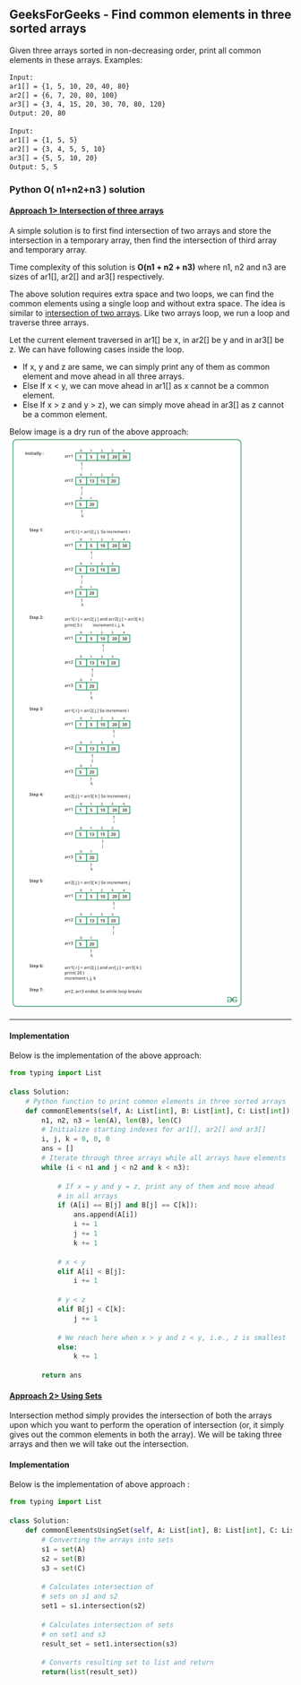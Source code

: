 ## GeeksForGeeks - Find common elements in three sorted arrays

Given three arrays sorted in non-decreasing order, print all common elements in these arrays.
Examples:

```
Input:
ar1[] = {1, 5, 10, 20, 40, 80}
ar2[] = {6, 7, 20, 80, 100}
ar3[] = {3, 4, 15, 20, 30, 70, 80, 120}
Output: 20, 80

Input:
ar1[] = {1, 5, 5}
ar2[] = {3, 4, 5, 5, 10}
ar3[] = {5, 5, 10, 20}
Output: 5, 5
```

### Python O( n1+n2+n3 ) solution

#### <ins>Approach 1> Intersection of three arrays</ins>
 
A simple solution is to first find intersection of two arrays and store the intersection in a temporary array, then find the intersection of third array and temporary array.

Time complexity of this solution is **O(n1 + n2 + n3)** where n1, n2 and n3 are sizes of ar1[], ar2[] and ar3[] respectively.

The above solution requires extra space and two loops, we can find the common elements using a single loop and without extra space. 
The idea is similar to [intersection of two arrays](https://www.geeksforgeeks.org/union-and-intersection-of-two-sorted-arrays-2/). Like two arrays loop, we run a loop and traverse three arrays.

Let the current element traversed in ar1[] be x, in ar2[] be y and in ar3[] be z. We can have following cases inside the loop.

- If x, y and z are same, we can simply print any of them as common element and move ahead in all three arrays.
- Else If x < y, we can move ahead in ar1[] as x cannot be a common element.
- Else If x > z and y > z), we can simply move ahead in ar3[] as z cannot be a common element.

Below image is a dry run of the above approach:
![Figure 1](Solution_Using_Lists_Image.png)
______

#### Implementation

Below is the implementation of the above approach:

```python
from typing import List

class Solution:
    # Python function to print common elements in three sorted arrays
    def commonElements(self, A: List[int], B: List[int], C: List[int]) -> List[int]:
        n1, n2, n3 = len(A), len(B), len(C)
        # Initialize starting indexes for ar1[], ar2[] and ar3[]
        i, j, k = 0, 0, 0
        ans = []
        # Iterate through three arrays while all arrays have elements
        while (i < n1 and j < n2 and k < n3):

            # If x = y and y = z, print any of them and move ahead
            # in all arrays
            if (A[i] == B[j] and B[j] == C[k]):
                ans.append(A[i])
                i += 1
                j += 1
                k += 1

            # x < y
            elif A[i] < B[j]:
                i += 1

            # y < z
            elif B[j] < C[k]:
                j += 1

            # We reach here when x > y and z < y, i.e., z is smallest
            else:
                k += 1

        return ans
```

#### <ins>Approach 2> Using Sets</ins>
Intersection method simply provides the intersection of both the arrays upon which you want to perform the operation of intersection (or, it simply gives out the common elements in both the array). We will be taking three arrays and then we will take out the intersection.

#### Implementation

Below is the implementation of above approach :

```python
from typing import List

class Solution:
    def commonElementsUsingSet(self, A: List[int], B: List[int], C: List[int]) -> List[int]:
        # Converting the arrays into sets
        s1 = set(A)
        s2 = set(B)
        s3 = set(C)

        # Calculates intersection of
        # sets on s1 and s2
        set1 = s1.intersection(s2)

        # Calculates intersection of sets
        # on set1 and s3
        result_set = set1.intersection(s3)

        # Converts resulting set to list and return
        return(list(result_set))
```